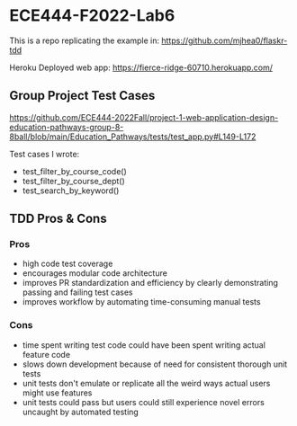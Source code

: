 # ECE444-F2022-Lab6

This is a repo replicating the example in: https://github.com/mjhea0/flaskr-tdd

Heroku Deployed web app: https://fierce-ridge-60710.herokuapp.com/

## Group Project Test Cases

https://github.com/ECE444-2022Fall/project-1-web-application-design-education-pathways-group-8-8ball/blob/main/Education_Pathways/tests/test_app.py#L149-L172

Test cases I wrote:
- test_filter_by_course_code()
- test_filter_by_course_dept()
- test_search_by_keyword()

## TDD Pros & Cons

### Pros
- high code test coverage
- encourages modular code architecture
- improves PR standardization and efficiency by clearly demonstrating passing and failing test cases
- improves workflow by automating time-consuming manual tests

### Cons
- time spent writing test code could have been spent writing actual feature code
- slows down development because of need for consistent thorough unit tests
- unit tests don't emulate or replicate all the weird ways actual users might use features
- unit tests could pass but users could still experience novel errors uncaught by automated testing 
